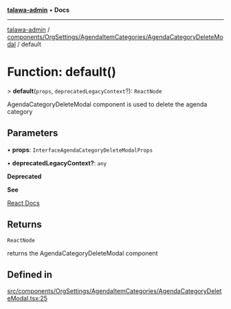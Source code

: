 [**talawa-admin**](../../../../../README.md) • **Docs**

***

[talawa-admin](../../../../../modules.md) / [components/OrgSettings/AgendaItemCategories/AgendaCategoryDeleteModal](../README.md) / default

# Function: default()

\> **default**(`props`, `deprecatedLegacyContext`?): `ReactNode`

AgendaCategoryDeleteModal component is used to delete the agenda category

## Parameters

• **props**: `InterfaceAgendaCategoryDeleteModalProps`

• **deprecatedLegacyContext?**: `any`

**Deprecated**

**See**

[React Docs](https://legacy.reactjs.org/docs/legacy-context.html#referencing-context-in-lifecycle-methods)

## Returns

`ReactNode`

returns the AgendaCategoryDeleteModal component

## Defined in

[src/components/OrgSettings/AgendaItemCategories/AgendaCategoryDeleteModal.tsx:25](https://github.com/PalisadoesFoundation/talawa-admin/blob/ec91a82db6f7a7a061fbb4ea9639f2bff335faa5/src/components/OrgSettings/AgendaItemCategories/AgendaCategoryDeleteModal.tsx#L25)
